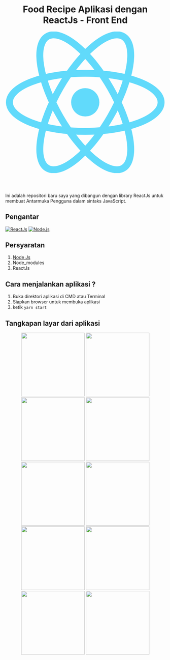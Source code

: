 <h1 align='center'>Food Recipe Aplikasi dengan ReactJs - Front End</h1>

<p align='center'>
  <a href='https://reactjs.org/'>
  <img width="500" src='data:image/svg+xml;base64,PHN2ZyB4bWxucz0iaHR0cDovL3d3dy53My5vcmcvMjAwMC9zdmciIHZpZXdCb3g9Ii0xMS41IC0xMC4yMzE3NCAyMyAyMC40NjM0OCI+CiAgPHRpdGxlPlJlYWN0IExvZ288L3RpdGxlPgogIDxjaXJjbGUgY3g9IjAiIGN5PSIwIiByPSIyLjA1IiBmaWxsPSIjNjFkYWZiIi8+CiAgPGcgc3Ryb2tlPSIjNjFkYWZiIiBzdHJva2Utd2lkdGg9IjEiIGZpbGw9Im5vbmUiPgogICAgPGVsbGlwc2Ugcng9IjExIiByeT0iNC4yIi8+CiAgICA8ZWxsaXBzZSByeD0iMTEiIHJ5PSI0LjIiIHRyYW5zZm9ybT0icm90YXRlKDYwKSIvPgogICAgPGVsbGlwc2Ugcng9IjExIiByeT0iNC4yIiB0cmFuc2Zvcm09InJvdGF0ZSgxMjApIi8+CiAgPC9nPgo8L3N2Zz4K' />
  </a>
</p>

<br>
<br>

Ini adalah repositori baru saya yang dibangun dengan library ReactJs untuk membuat Antarmuka Pengguna dalam sintaks JavaScript.

## Pengantar

[![ReactJs](https://img.shields.io/badge/React%20Js-0.59.9-blue.svg?style=rounded-square)](https://reactjs.org/)
[![Node.js](https://img.shields.io/badge/Node.js-v.10.16-green.svg?style=rounded-square)](https://nodejs.org/)

## Persyaratan

1. <a href="https://nodejs.org/en/download/">Node Js</a>
2. Node_modules
3. ReactJs

## Cara menjalankan aplikasi ?

1. Buka direktori aplikasi di CMD atau Terminal
2. Siapkan browser untuk membuka aplikasi
3. ketik `yarn start`

## Tangkapan layar dari aplikasi

<p align='center'>
  <span>
      <image width="200" src="![Landing Page](https://user-images.githubusercontent.com/53355779/131926864-2ff8545c-eb90-4536-9460-19878f6e1126.png)" />
       <image width="200" src="![Sign Up](https://user-images.githubusercontent.com/53355779/131927016-c71509b2-ae2a-461d-9d59-16738afadb48.png)" />
       <image width="200" src="![Login](https://user-images.githubusercontent.com/53355779/131926930-d2e09935-52a9-4e71-bb72-6d312b4ed572.png)" />
       <image width="200" src="![Forgot Password](https://user-images.githubusercontent.com/53355779/131927010-b312a8cf-7bb1-4caf-a9ee-348e063c34ff.png)" />
       <image width="200" src="![Reset Password](https://user-images.githubusercontent.com/53355779/131927014-f0f77f63-be2a-4024-9c49-26bc970bc1af.png)" />
       <image width="200" src="![Profil](https://user-images.githubusercontent.com/53355779/131927013-dceb97a4-b760-42ad-844d-e9d8d8a47ac0.png)" />
       <image width="200" src="![Add Recipe](https://user-images.githubusercontent.com/53355779/131926994-01dc3cd8-2880-4ef1-b15c-f7f0cec7bd7a.png)" />
       <image width="200" src="![Detail Resep](https://user-images.githubusercontent.com/53355779/131927001-56f17e3c-5876-42f5-a3e9-a2ebaca99fcf.png)" />
       <image width="200" src="![Detail Video](https://user-images.githubusercontent.com/53355779/131927006-d8c81cce-01e7-4a9c-83c7-d30c080b6a35.png)" />
       <image width="200" src="![Chat](https://user-images.githubusercontent.com/53355779/131926995-cd285492-ab8c-42d0-9720-c2df18e56e4b.png)" />
  </span>
</p>

